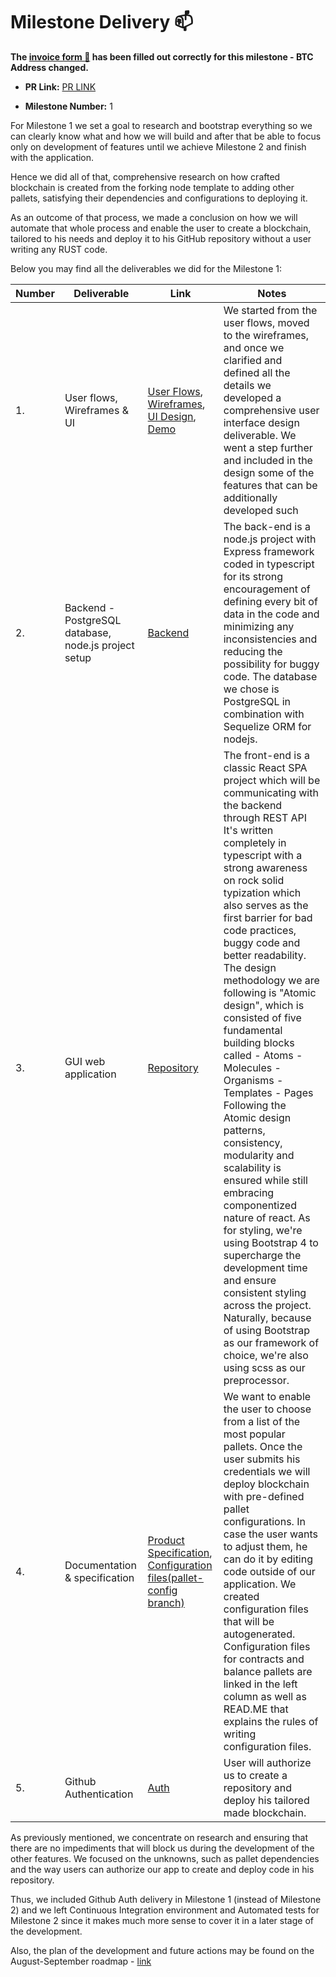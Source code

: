 # Milestone Delivery :mailbox:

**The [invoice form :pencil:](https://forms.gle/8Wx7nxtq8fKrsuEz8) has been filled out correctly for this milestone - BTC Address changed.**

- **PR Link:** [PR LINK](https://github.com/w3f/Open-Grants-Program/pull/32)

- **Milestone Number:** 1

For Milestone 1 we set a goal to research and bootstrap everything so we can clearly know what and how we will build and after that be able to focus only on development of features until we achieve Milestone 2 and finish with the application.

Hence we did all of that, comprehensive research on how crafted blockchain is created from the forking node template to adding other pallets, satisfying their dependencies and configurations to deploying it.

As an outcome of that process, we made a conclusion on how we will automate that whole process and enable the user to create a blockchain, tailored to his needs and deploy it to his GitHub repository without a user writing any RUST code.

Below you may find all the deliverables we did for the Milestone 1:

| Number | Deliverable                                          | Link                                                                                                                                                                                                                                                                                                                                                                                                                                                                       | Notes                                                                                                                                                                                                                                                                                                                                                                                                                                                                                                                                                                                                                                                                                                                                                                                                                                                                      |
| ------ | ---------------------------------------------------- | -------------------------------------------------------------------------------------------------------------------------------------------------------------------------------------------------------------------------------------------------------------------------------------------------------------------------------------------------------------------------------------------------------------------------------------------------------------------------- | -------------------------------------------------------------------------------------------------------------------------------------------------------------------------------------------------------------------------------------------------------------------------------------------------------------------------------------------------------------------------------------------------------------------------------------------------------------------------------------------------------------------------------------------------------------------------------------------------------------------------------------------------------------------------------------------------------------------------------------------------------------------------------------------------------------------------------------------------------------------------- |
| 1.     | User flows, Wireframes & UI                          | [User Flows](https://docs.google.com/document/d/1jC1q6a3_7AAgMHOmhaaP5ZA0_iP-k7v9B3kxiDROMdA/edit#), [Wireframes](https://www.figma.com/file/weHG5n7cV61TkcVgPVFekR/Substrate-StartKit?node-id=2%3A13), [UI Design](https://www.figma.com/file/weHG5n7cV61TkcVgPVFekR/Substrate-StartKit?node-id=247%3A0), [Demo](https://www.figma.com/proto/weHG5n7cV61TkcVgPVFekR/Substrate-StartKit?node-id=270%3A64&viewport=652%2C434%2C0.7690677642822266&scaling=scale-down-width) | We started from the user flows, moved to the wireframes, and once we clarified and defined all the details we developed a comprehensive user interface design deliverable. We went a step further and included in the design some of the features that can be additionally developed such                                                                                                                                                                                                                                                                                                                                                                                                                                                                                                                                                                                  |
| 2.     | Backend - PostgreSQL database, node.js project setup | [Backend](https://github.com/MVPWorkshop/substrate-startkit-gui-api)                                                                                                                                                                                                                                                                                                                                                                                                       | The back-end is a node.js project with Express framework coded in typescript for its strong encouragement of defining every bit of data in the code and minimizing any inconsistencies and reducing the possibility for buggy code. The database we chose is PostgreSQL in combination with Sequelize ORM for nodejs.                                                                                                                                                                                                                                                                                                                                                                                                                                                                                                                                                      |
| 3.     | GUI web application                                  | [Repository](https://github.com/MVPWorkshop/substrate-startkit-gui-app)                                                                                                                                                                                                                                                                                                                                                                                                    | The front-end is a classic React SPA project which will be communicating with the backend through REST API It's written completely in typescript with a strong awareness on rock solid typization which also serves as the first barrier for bad code practices, buggy code and better readability. The design methodology we are following is "Atomic design", which is consisted of five fundamental building blocks called - Atoms - Molecules - Organisms - Templates - Pages Following the Atomic design patterns, consistency, modularity and scalability is ensured while still embracing componentized nature of react. As for styling, we're using Bootstrap 4 to supercharge the development time and ensure consistent styling across the project. Naturally, because of using Bootstrap as our framework of choice, we're also using scss as our preprocessor. |
| 4.     | Documentation & specification                        | [Product Specification](https://docs.google.com/document/d/1gZSNviJ1wiWDO7MtCEHFPWFfCxMs2ENefA-HhfQn4zw/edit#), [Configuration files(pallet-config branch)](https://github.com/MVPWorkshop/substrate-startkit-gui-api/tree/feature/pallet-config/src/pallets)                                                                                                                                                                                                              | We want to enable the user to choose from a list of the most popular pallets. Once the user submits his credentials we will deploy blockchain with pre-defined pallet configurations. In case the user wants to adjust them, he can do it by editing code outside of our application. We created configuration files that will be autogenerated. Configuration files for contracts and balance pallets are linked in the left column as well as READ.ME that explains the rules of writing configuration files.                                                                                                                                                                                                                                                                                                                                                            |
| 5.     | Github Authentication                                | [Auth](https://github.com/MVPWorkshop/substrate-startkit-gui-api)                                                                                                                                                                                                                                                                                                                                                                                                          | User will authorize us to create a repository and deploy his tailored made blockchain.                                                                                                                                                                                                                                                                                                                                                                                                                                                                                                                                                                                                                                                                                                                                                                                     |

As previously mentioned, we concentrate on research and ensuring that there are no impediments that will block us during the development of the other features.
We focused on the unknowns, such as pallet dependencies and the way users can authorize our app to create and deploy code in his repository.

Thus, we included Github Auth delivery in Milestone 1 (instead of Milestone 2) and we left Continuous Integration environment and Automated tests for Milestone 2 since it makes much more sense to cover it in a later stage of the development.

Also, the plan of the development and future actions may be found on the August-September roadmap - [link](https://monosnap.com/file/Pr9F2EgYtvxnmWfDCWDnhUy5YtlUtp)
